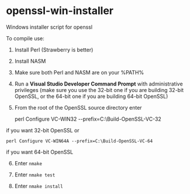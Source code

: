 # openssl-win-installer

Windows installer script for openssl

To compile use:

1. Install Perl (Strawberry is better)
    
2. Install NASM
    
3. Make sure both Perl and NASM are on your %PATH%
    
4. Run a **Visual Studio Developer Command Prompt** with administrative privileges (make sure you use the 32-bit one if you are building 32-bit OpenSSL, or the 64-bit one if you are building 64-bit OpenSSL)

5. From the root of the OpenSSL source directory enter
    
    perl Configure VC-WIN32 --prefix=C:\Build-OpenSSL-VC-32
        
if you want 32-bit OpenSSL or 

    perl Configure VC-WIN64A --prefix=C:\Build-OpenSSL-VC-64

if you want 64-bit OpenSSL

6. Enter ```nmake```

7. Enter ```nmake test```

8. Enter ```nmake install```
